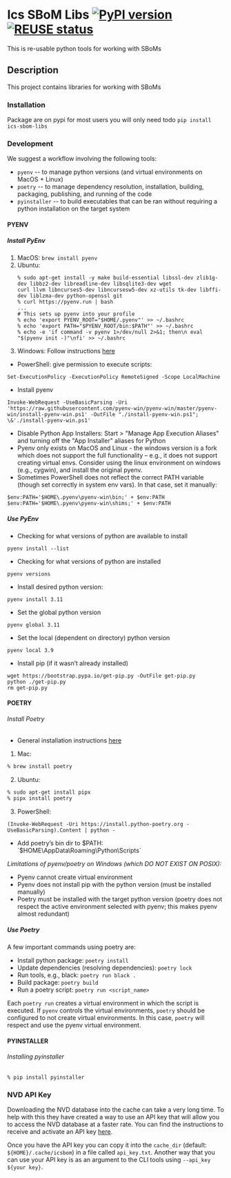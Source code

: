 <!--
   SPDX-FileCopyrightText: 2024 ICS inc.
   SPDX-License-Identifier: CC-BY-SA-4.0
-->

Ics SBoM Libs [![PyPI version](https://badge.fury.io/py/ics-sbom-libs.svg)](https://badge.fury.io/py/ics-sbom-libs) [![REUSE status](https://api.reuse.software/badge/github.com/integratedcomputersolutions/ics-sbom-libs)](https://api.reuse.software/info/github.com/integratedcomputersolutions/ics-sbom-libs)
===
This is re-usable python tools for working with SBoMs

## Description
This project contains libraries for working with SBoMs

### Installation
 Package are on pypi for most users you will only need todo  `pip install ics-sbom-libs`


### Development

We suggest a workflow involving the following tools:
- `pyenv` -- to manage python versions (and virtual environments on MacOS + Linux)
- `poetry` -- to manage dependency resolution, installation, building, packaging, publishing, and running of the code
- `pyinstaller` -- to build executables that can be ran without requiring a python installation on the target system

#### PYENV

##### Install PyEnv

1. MacOS: ``brew install pyenv``
2. Ubuntu:
   ```
   % sudo apt-get install -y make build-essential libssl-dev zlib1g-dev libbz2-dev libreadline-dev libsqlite3-dev wget
   curl llvm libncurses5-dev libncursesw5-dev xz-utils tk-dev libffi-dev liblzma-dev python-openssl git
   % curl https://pyenv.run | bash
   ...
   # This sets up pyenv into your profile
   % echo 'export PYENV_ROOT="$HOME/.pyenv"' >> ~/.bashrc
   % echo 'export PATH="$PYENV_ROOT/bin:$PATH"' >> ~/.bashrc
   % echo -e 'if command -v pyenv 1>/dev/null 2>&1; then\n eval "$(pyenv init -)"\nfi' >> ~/.bashrc
   ```
3. Windows: Follow instructions [here](https://github.com/pyenv-win/pyenv-win)
- PowerShell: give permission to execute scripts:
```
Set-ExecutionPolicy -ExecutionPolicy RemoteSigned -Scope LocalMachine
```
- Install pyenv
```
Invoke-WebRequest -UseBasicParsing -Uri 'https://raw.githubusercontent.com/pyenv-win/pyenv-win/master/pyenv-win/install-pyenv-win.ps1' -OutFile "./install-pyenv-win.ps1"; \&'./install-pyenv-win.ps1'
```
- Disable Python App Installers: Start > "Manage App Execution Aliases" and turning off the "App Installer" aliases for Python
- Pyenv only exists on MacOS and Linux - the windows version is a fork which does not support the full functionality – e.g., it does not support creating virtual envs. Consider using the linux environment on windows (e.g., cygwin), and install the original pyenv.
- Sometimes PowerShell does not reflect the correct PATH variable (though set correctly in system env vars). In that case, set it manually:
```
$env:PATH='$HOME\.pyenv\pyenv-win\bin;' + $env:PATH
$env:PATH='$HOME\.pyenv\pyenv-win\shims;' + $env:PATH
```

##### Use PyEnv

- Checking for what versions of python are available to install
```
pyenv install --list
```

- Checking for what versions of python are installed
```
pyenv versions
```

- Install desired python version:
```
pyenv install 3.11
```

- Set the global python version
```
pyenv global 3.11
```

- Set the local (dependent on directory) python version
```
pyenv local 3.9
```

- Install pip (if it wasn’t already installed)
```
wget https://bootstrap.pypa.io/get-pip.py -OutFile get-pip.py
python ./get-pip.py
rm get-pip.py
```

#### POETRY

###### Install Poetry

- General installation instructions [here](https://lucasrla.github.io/python-on-macos/poetry.html#install-poetry-via-pipx)

1. Mac:
```bash
% brew install poetry
```
2. Ubuntu:
```bash
% sudo apt-get install pipx
% pipx install poetry
```

3. PowerShell:
```
(Invoke-WebRequest -Uri https://install.python-poetry.org -UseBasicParsing).Content | python -
```
- Add poetry’s bin dir to $PATH: `$HOME\AppData\Roaming\Python\Scripts`

_Limitations of pyenv/poetry on Windows (which DO NOT EXIST ON POSIX):_

- Pyenv cannot create virtual environment
- Pyenv does not install pip with the python version (must be installed manually)
- Poetry must be installed with the target python version (poetry does not respect the active environment selected with pyenv; this makes pyenv almost redundant)

##### Use Poetry

A few important commands using poetry are:

- Install python package: `poetry install`
- Update dependencies (resolving dependencies): `poetry lock`
- Run tools, e.g., black: `poetry run black .`
- Build package: `poetry build`
- Run a poetry script: `poetry run <script_name>`

Each `poetry run` creates a virtual environment in which the script is executed. If `pyenv` controls the virtual environments,
`poetry` should be configured to not create virtual environments. In this case, `poetry` will respect and use the pyenv virtual environment.

#### PYINSTALLER

###### Installing pyinstaller
```
% pip install pyinstaller
```

### NVD API Key
Downloading the NVD database into the cache can take a very long time.  To help with this they have created a way to use
an API key that will allow you to access the NVD database at a faster rate.  You can find the instructions to receive and
activate an API key [here](https://nvd.nist.gov/developers/request-an-api-key).

Once you have the API key you can copy it into the `cache_dir` (default: `${HOME}/.cache/icsbom`) in a file called `api_key.txt`.
Another way that you can use your API key is as an argument to the CLI tools using `--api_key ${your key}`.

